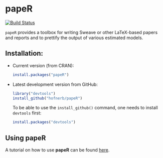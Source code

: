 papeR
=====

[![Build Status](https://travis-ci.org/hofnerb/papeR.svg?branch=master)](https://travis-ci.org/hofnerb/papeR)

`papeR`  provides a toolbox for writing Sweave or other LaTeX-based papers and reports and to prettify the output of various estimated models.

## Installation:

- Current version (from CRAN): 

  ```r
  install.packages("papeR")
  ```

- Latest development version from GitHub:

  ```r
  library("devtools")
  install_github("hofnerb/papeR")
  ```

  To be able to use the `install_github()` command, one needs to install `devtools` first:
  
  ```r
  install.packages("devtools")
  ```

## Using papeR

A tutorial on how to use **papeR** can be found [here](https://github.com/hofnerb/RR_Course/blob/master/Using_papeR.md).
